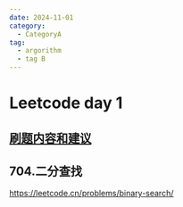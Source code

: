 ```yaml
---
date: 2024-11-01
category:
  - CategoryA
tag:
  - argorithm
  - tag B
---
```


# Leetcode day 1
## [刷题内容和建议](https://docs.qq.com/doc/DUG9UR2ZUc3BjRUdY)

## 704.二分查找
<https://leetcode.cn/problems/binary-search/>

